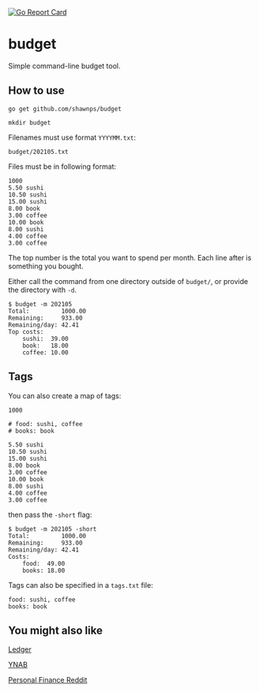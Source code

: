 [![Go Report Card](https://goreportcard.com/badge/github.com/shawnps/budget)](https://goreportcard.com/report/github.com/shawnps/budget)

# budget
Simple command-line budget tool.

## How to use
`go get github.com/shawnps/budget`

`mkdir budget`

Filenames must use format `YYYYMM.txt`:

`budget/202105.txt`

Files must be in following format:

```
1000
5.50 sushi
10.50 sushi
15.00 sushi
8.00 book
3.00 coffee
10.00 book
8.00 sushi
4.00 coffee
3.00 coffee
```

The top number is the total you want to spend per month. Each line after is something you bought.

Either call the command from one directory outside of `budget/`, or provide the directory with `-d`.

```
$ budget -m 202105
Total:         1000.00
Remaining:     933.00
Remaining/day: 42.41
Top costs:
    sushi:  39.00
    book:   18.00
    coffee: 10.00
```

## Tags

You can also create a map of tags:

```
1000

# food: sushi, coffee
# books: book

5.50 sushi
10.50 sushi
15.00 sushi
8.00 book
3.00 coffee
10.00 book
8.00 sushi
4.00 coffee
3.00 coffee
```

then pass the `-short` flag:

```
$ budget -m 202105 -short
Total:         1000.00
Remaining:     933.00
Remaining/day: 42.41
Costs:
    food:  49.00
    books: 18.00
```

Tags can also be specified in a `tags.txt` file:

```
food: sushi, coffee
books: book
```

## You might also like
[Ledger](http://www.ledger-cli.org/index.html)

[YNAB](https://www.youneedabudget.com/)

[Personal Finance Reddit](http://personalfinance.reddit.com/)
